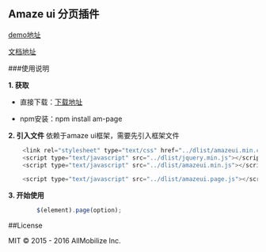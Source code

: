 ## Amaze ui 分页插件

[demo地址](https://lscho.github.io/am-page/docs/demo.html "demo地址")

[文档地址](https://github.com/lscho/am-page/blob/gh-pages/docs/doc.md "文档地址")

###使用说明

**1. 获取**

- 直接下载：[下载地址](https://github.com/lscho/am-page/archive/master.zip)

- npm安装：npm install am-page

**2. 引入文件**
依赖于amaze ui框架，需要先引入框架文件
```javascript
    <link rel="stylesheet" type="text/css" href="../dlist/amazeui.min.css">
    <script type="text/javascript" src="../dlist/jquery.min.js"></script>
    <script type="text/javascript" src="../dlist/amazeui.min.js"></script>

    <script type="text/javascript" src="../dlist/amazeui.page.js"></script>
```

**3. 开始使用**

```javascript
        $(element).page(option);
```

##License

MIT © 2015 - 2016 AllMobilize Inc.